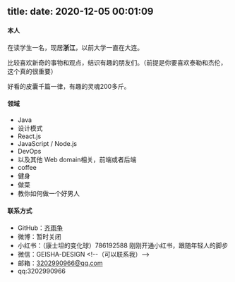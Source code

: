 title: 
date: 2020-12-05 00:01:09
---



#### 本人

在读学生一名，现居**浙江**，以前大学一直在大连。

比较喜欢新奇的事物和观点，结识有趣的朋友们。（前提是你要喜欢泰勒和杰伦，这个真的很重要）

好看的皮囊千篇一律，有趣的灵魂200多斤。

#### 领域

- Java
- 设计模式
- React.js
- JavaScript / Node.js
- DevOps
- 以及其他 Web domain相关，前端或者后端
- coffee
- 健身
- 做菜
- 教你如何做一个好男人

#### 联系方式

- GitHub：[齐雨争](https://github.com/Geisha-design)
- 微博：暂时关闭
- 小红书：（康士坦的变化球）786192588  刚刚开通小红书，跟随年轻人的脚步 
- 微信：GEISHA-DESIGN <!--（可以联系我）--\>
- 邮箱：3202990966@qq.com
- qq:3202990966
